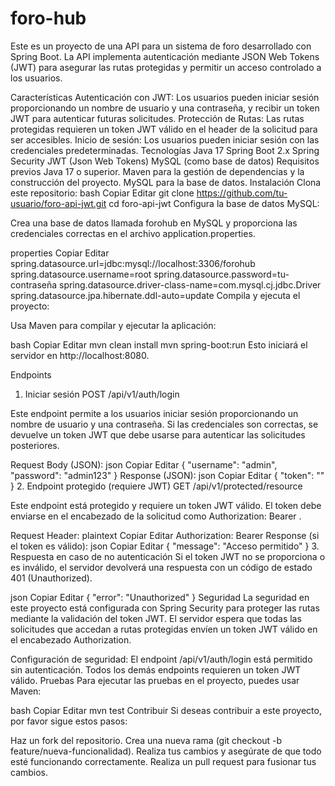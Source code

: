 # foro-hub
Este es un proyecto de una API para un sistema de foro desarrollado con Spring Boot. La API implementa autenticación mediante JSON Web Tokens (JWT) para asegurar las rutas protegidas y permitir un acceso controlado a los usuarios.

Características
Autenticación con JWT: Los usuarios pueden iniciar sesión proporcionando un nombre de usuario y una contraseña, y recibir un token JWT para autenticar futuras solicitudes.
Protección de Rutas: Las rutas protegidas requieren un token JWT válido en el header de la solicitud para ser accesibles.
Inicio de sesión: Los usuarios pueden iniciar sesión con las credenciales predeterminadas.
Tecnologías
Java 17
Spring Boot 2.x
Spring Security
JWT (Json Web Tokens)
MySQL (como base de datos)
Requisitos previos
Java 17 o superior.
Maven para la gestión de dependencias y la construcción del proyecto.
MySQL para la base de datos.
Instalación
Clona este repositorio:
bash
Copiar
Editar
git clone https://github.com/tu-usuario/foro-api-jwt.git
cd foro-api-jwt
Configura la base de datos MySQL:

Crea una base de datos llamada forohub en MySQL y proporciona las credenciales correctas en el archivo application.properties.

properties
Copiar
Editar
spring.datasource.url=jdbc:mysql://localhost:3306/forohub
spring.datasource.username=root
spring.datasource.password=tu-contraseña
spring.datasource.driver-class-name=com.mysql.cj.jdbc.Driver
spring.datasource.jpa.hibernate.ddl-auto=update
Compila y ejecuta el proyecto:

Usa Maven para compilar y ejecutar la aplicación:

bash
Copiar
Editar
mvn clean install
mvn spring-boot:run
Esto iniciará el servidor en http://localhost:8080.

Endpoints
1. Iniciar sesión
POST /api/v1/auth/login

Este endpoint permite a los usuarios iniciar sesión proporcionando un nombre de usuario y una contraseña. Si las credenciales son correctas, se devuelve un token JWT que debe usarse para autenticar las solicitudes posteriores.

Request Body (JSON):
json
Copiar
Editar
{
  "username": "admin",
  "password": "admin123"
}
Response (JSON):
json
Copiar
Editar
{
  "token": "<TOKEN>"
}
2. Endpoint protegido (requiere JWT)
GET /api/v1/protected/resource

Este endpoint está protegido y requiere un token JWT válido. El token debe enviarse en el encabezado de la solicitud como Authorization: Bearer <TOKEN>.

Request Header:
plaintext
Copiar
Editar
Authorization: Bearer <TOKEN>
Response (si el token es válido):
json
Copiar
Editar
{
  "message": "Acceso permitido"
}
3. Respuesta en caso de no autenticación
Si el token JWT no se proporciona o es inválido, el servidor devolverá una respuesta con un código de estado 401 (Unauthorized).

json
Copiar
Editar
{
  "error": "Unauthorized"
}
Seguridad
La seguridad en este proyecto está configurada con Spring Security para proteger las rutas mediante la validación del token JWT. El servidor espera que todas las solicitudes que accedan a rutas protegidas envíen un token JWT válido en el encabezado Authorization.

Configuración de seguridad:
El endpoint /api/v1/auth/login está permitido sin autenticación.
Todos los demás endpoints requieren un token JWT válido.
Pruebas
Para ejecutar las pruebas en el proyecto, puedes usar Maven:

bash
Copiar
Editar
mvn test
Contribuir
Si deseas contribuir a este proyecto, por favor sigue estos pasos:

Haz un fork del repositorio.
Crea una nueva rama (git checkout -b feature/nueva-funcionalidad).
Realiza tus cambios y asegúrate de que todo esté funcionando correctamente.
Realiza un pull request para fusionar tus cambios.
